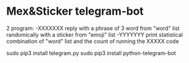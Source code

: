 # Mex&Sticker telegram-bot

2 program:
  -XXXXXXX reply with a phrase of 3 word from "word" list randomically with a sticker from "emoji" list
  -YYYYYYY print statistical combination of "word" list and the count of running the XXXXX code
  
sudo pip3 install telegram.py
sudo pip3 install python-telegram-bot
